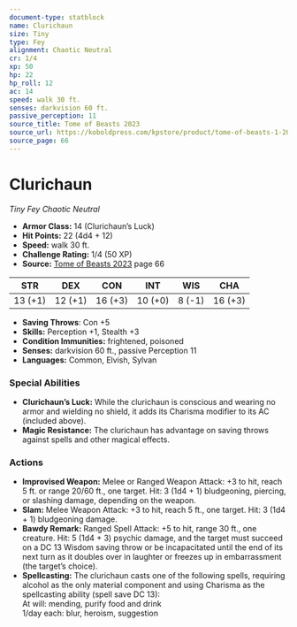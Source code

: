 ```yaml
---
document-type: statblock
name: Clurichaun
size: Tiny
type: Fey
alignment: Chaotic Neutral
cr: 1/4
xp: 50
hp: 22
hp_roll: 12
ac: 14
speed: walk 30 ft.
senses: darkvision 60 ft. 
passive_perception: 11
source_title: Tome of Beasts 2023
source_url: https://koboldpress.com/kpstore/product/tome-of-beasts-1-2023-edition/
source_page: 66
---
```


# Clurichaun

*Tiny* *Fey* *Chaotic Neutral*

- **Armor Class:** 14 (Clurichaun’s Luck)
- **Hit Points:** 22 (4d4 + 12)
- **Speed:** walk 30 ft.
- **Challenge Rating:** 1/4 (50 XP)
- **Source:** [Tome of Beasts 2023](https://koboldpress.com/kpstore/product/tome-of-beasts-1-2023-edition/) page 66

| STR | DEX | CON | INT | WIS | CHA |
| --- | --- | --- | --- | --- | --- |
| 13 (+1) | 12 (+1) | 16 (+3) | 10 (+0) | 8 (-1) | 16 (+3) |

- **Saving Throws**: Con +5
- **Skills:** Perception +1, Stealth +3
- **Condition Immunities:** frightened, poisoned
- **Senses:** darkvision 60 ft., passive Perception 11
- **Languages:** Common, Elvish, Sylvan

### Special Abilities

- **Clurichaun’s Luck:** While the clurichaun is conscious and wearing no armor and wielding no shield, it adds its Charisma modifier to its AC (included above).
- **Magic Resistance:** The clurichaun has advantage on saving throws against spells and other magical effects.

### Actions

- **Improvised Weapon:** Melee or Ranged Weapon Attack: +3 to hit, reach 5 ft. or range 20/60 ft., one target. Hit: 3 (1d4 + 1) bludgeoning, piercing, or slashing damage, depending on the weapon.
- **Slam:** Melee Weapon Attack: +3 to hit, reach 5 ft., one target. Hit: 3 (1d4 + 1) bludgeoning damage.
- **Bawdy Remark:** Ranged Spell Attack: +5 to hit, range 30 ft., one creature. Hit: 5 (1d4 + 3) psychic damage, and the target must succeed on a DC 13 Wisdom saving throw or be incapacitated until the end of its next turn as it doubles over in laughter or freezes up in embarrassment (the target’s choice).
- **Spellcasting:** The clurichaun casts one of the following spells, requiring alcohol as the only material component and using Charisma as the spellcasting ability (spell save DC 13):<br>At will: mending, purify food and drink<br>1/day each: blur, heroism, suggestion
